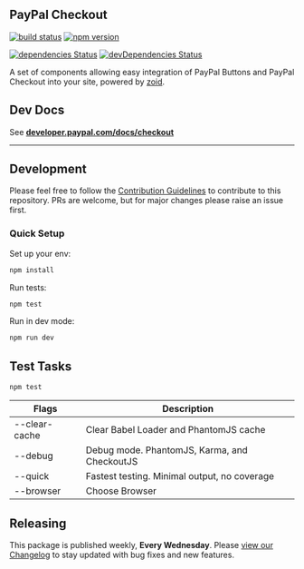 PayPal Checkout
---------------

[![build status](https://img.shields.io/travis/paypal/paypal-checkout-components/master.svg?style=flat-square)](https://travis-ci.org/paypal/paypal-checkout-components)
[![npm version](https://img.shields.io/npm/v/@paypal/checkout-components.svg?style=flat-square)](https://www.npmjs.com/package/@paypal/checkout-components)

[![dependencies Status](https://david-dm.org/paypal/paypal-checkout/status.svg)](https://david-dm.org/paypal/paypal-checkout-components) [![devDependencies Status](https://david-dm.org/paypal/paypal-checkout/dev-status.svg)](https://david-dm.org/paypal/paypal-checkout-components?type=dev)


A set of components allowing easy integration of PayPal Buttons and PayPal Checkout into your site, powered by
[zoid](https://github.com/krakenjs/zoid).

## Dev Docs

See [**developer.paypal.com/docs/checkout**](https://developer.paypal.com/docs/checkout/)

-----

## Development

Please feel free to follow the [Contribution Guidelines](./CONTRIBUTING.md) to contribute to this repository. PRs are welcome, but for major changes please raise an issue first.

### Quick Setup

Set up your env:

```bash
npm install
```

Run tests:

```bash
npm test
```

Run in dev mode:

```bash
npm run dev
```

## Test Tasks
```
npm test
```

| Flags  | Description |
| ------------- | ------------- |
| --clear-cache | Clear Babel Loader and PhantomJS cache |
| --debug | Debug mode.  PhantomJS, Karma, and CheckoutJS  |
| --quick | Fastest testing.  Minimal output, no coverage |
| --browser | Choose Browser |

## Releasing

This package is published weekly, **Every Wednesday**. Please [view our Changelog](CHANGELOG.md) to stay updated with bug fixes and new features.
